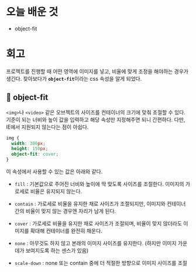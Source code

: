 # 오늘 배운 것

* object-fit

# 회고

프로젝트를 진행할 때 어떤 영역에 이미지를 넣고, 비율에 맞게 조정을 해야하는 경우가 생긴다. 찾아보다가 <b>`object-fit`</b>이라는 css 속성을 알게 되었다.

<h2>📌 object-fit</h2>

`<img>`나 `<video>` 같은 오브젝트의 사이즈를 컨테이너의 크기에 맞춰 조절할 수 있다.
기준이 되는 너비와 높이 값을 입력하고 해당 속성만 지정해주면 되니 간편하다. 다만, IE에서 지원되지 않는다는 점이 아쉽다.

```css
img {
  width: 300px;
  height: 150px;
  object-fit: cover;
}
```

이 속성에서 사용할 수 있는 값은 아래와 같다.

* `fill` : 기본값으로 주어진 너비와 높이에 딱 맞도록 사이즈를 조절한다. 이미지의 가로세로 비율은 유지되지 않는다.

* `contain`	: 가로세로 비율을 유지한 채로 사이즈가 조절되지만, 이미지와 컨테이너 간의 비율이 맞지 않는 경우엔 자리가 남게 된다.

* `cover` :	가로세로 비율을 유지한 채로 사이즈가 조절되며, 비율이 맞지 않더라도 이미지를 확대해 컨테이너를 완전히 채운다.

* `none` : 아무것도 하지 않고 본래의 이미지 사이즈를 유지한다. (하지만 이미지 가운데가 보여지도록 하는 센스가 있음)

* `scale-down` : none 또는 contain 중에 더 적절한 방향으로 이미지 사이즈를 조절
